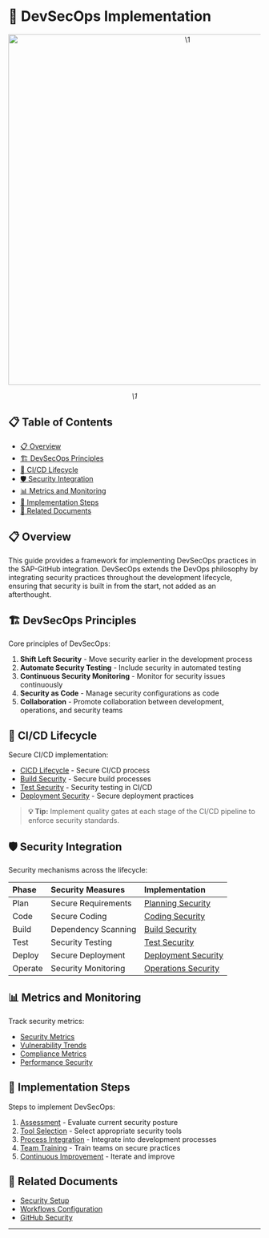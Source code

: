 # 🔄 DevSecOps Implementation

<div align="center" class="svg-container">
  <!-- Using both object and img as fallback for maximum compatibility -->
  <object type="image/svg+xml" data="\1" style="width: 700px; max-width: 100%;" aria-label="\1">
    <img src="\1" alt="\1" width="700" />
  </object>
  
  *\1*
</div>

## 📋 Table of Contents

- [📋 Overview](#-overview)
- [🏗️ DevSecOps Principles](#️-devsecops-principles)
- [🔁 CI/CD Lifecycle](#-cicd-lifecycle)
- [🛡️ Security Integration](#️-security-integration)
- [📊 Metrics and Monitoring](#-metrics-and-monitoring)
- [🚀 Implementation Steps](#-implementation-steps)
- [🔗 Related Documents](#-related-documents)

## 📋 Overview

This guide provides a framework for implementing DevSecOps practices in the SAP-GitHub integration. DevSecOps extends the DevOps philosophy by integrating security practices throughout the development lifecycle, ensuring that security is built in from the start, not added as an afterthought.

## 🏗️ DevSecOps Principles

Core principles of DevSecOps:

1. **Shift Left Security** - Move security earlier in the development process
2. **Automate Security Testing** - Include security in automated testing
3. **Continuous Security Monitoring** - Monitor for security issues continuously
4. **Security as Code** - Manage security configurations as code
5. **Collaboration** - Promote collaboration between development, operations, and security teams

## 🔁 CI/CD Lifecycle

Secure CI/CD implementation:

- [CICD Lifecycle](./cicd-lifecycle.md) - Secure CI/CD process
- [Build Security](./build-security.md) - Secure build processes
- [Test Security](./test-security.md) - Security testing in CI/CD
- [Deployment Security](./deployment-security.md) - Secure deployment practices

> **💡 Tip:** Implement quality gates at each stage of the CI/CD pipeline to enforce security standards.

## 🛡️ Security Integration

Security mechanisms across the lifecycle:

| Phase | Security Measures | Implementation |
|:------|:------------------|:---------------|
| Plan | Secure Requirements | [Planning Security](./planning-security.md) |
| Code | Secure Coding | [Coding Security](./coding-security.md) |
| Build | Dependency Scanning | [Build Security](./build-security.md) |
| Test | Security Testing | [Test Security](./test-security.md) |
| Deploy | Secure Deployment | [Deployment Security](./deployment-security.md) |
| Operate | Security Monitoring | [Operations Security](./operations-security.md) |

## 📊 Metrics and Monitoring

Track security metrics:

- [Security Metrics](./security-metrics.md)
- [Vulnerability Trends](./vulnerability-trends.md)
- [Compliance Metrics](./compliance-metrics.md)
- [Performance Security](./performance-security.md)

## 🚀 Implementation Steps

Steps to implement DevSecOps:

1. [Assessment](./assessment.md) - Evaluate current security posture
2. [Tool Selection](./tool-selection.md) - Select appropriate security tools
3. [Process Integration](./process-integration.md) - Integrate into development processes
4. [Team Training](./team-training.md) - Train teams on secure practices
5. [Continuous Improvement](./continuous-improvement.md) - Iterate and improve

## 🔗 Related Documents

- [Security Setup](../security-setup/index.md)
- [Workflows Configuration](../workflows/index.md)
- [GitHub Security](../github-setup/security-enablement.md)

---


